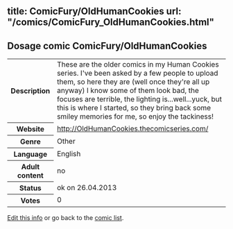 title: ComicFury/OldHumanCookies
url: "/comics/ComicFury_OldHumanCookies.html"
---
Dosage comic ComicFury/OldHumanCookies
-----------------------------------------

<p id="msg"></p>
<script type="text/javascript">
if (window.location.search === '?edit_info_mail=sent_ok') {
  var elem = document.getElementById("msg");
  elem.innerHTML = 'Edited information sucessfully sent.';
  elem.className = 'ok';
}
</script>
<table class="comicinfo">
<tr>
<th>Description</th><td>These are the older comics in my Human Cookies series. I've been asked by a few people to upload them, so here they are (well once they're all up anyway) I know some of them look bad, the focuses are terrible, the lighting is...well...yuck, but this is where I started, so they bring back some smiley memories for me, so enjoy the tackiness!</td>
</tr>
<tr>
<th>Website</th><td><a href="http://OldHumanCookies.thecomicseries.com/">http://OldHumanCookies.thecomicseries.com/</a></td>
</tr>
<tr>
<th>Genre</th><td>Other</td>
</tr>
<tr>
<th>Language</th><td>English</td>
</tr>
<tr>
<th>Adult content</th><td>no</td>
</tr>
<tr>
<th>Status</th><td>ok on 26.04.2013</td>
</tr>
<tr>
<th>Votes</th><td>0</td>
</tr>
</table>

[Edit this info](ComicFury_OldHumanCookies_edit.html) or go back to the [comic list](../comic-index.html).
